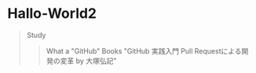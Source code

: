 # Hallo-World2
> Study  
>> What a "GitHub"
> Books
>> "GitHub 実践入門 Pull Requestによる開発の変革 by 大塚弘記"  
